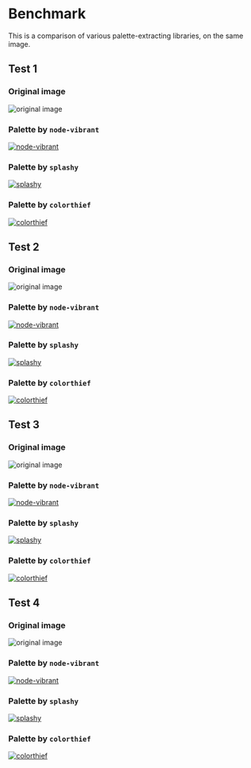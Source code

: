 
# Benchmark

This is a comparison of various palette-extracting libraries, on the same image.

## Test 1

### Original image

![original image](./fixtures/image-1.jpg)

### Palette by `node-vibrant`

[![node-vibrant](./output/node-vibrant-1.png)](https://iad.microlink.io/09pRn8QBQqzcE10SDzi0Pzr28AJ0wylrt6674C7t_k_epUHqUEK9oS3aO9fUZwMtnP4MM3zRezx8L_DfbgrXOA.png)

### Palette by `splashy`

[![splashy](./output/splashy-1.png)](https://iad.microlink.io/eBuqBYZboCokaAgyD53pnAqW7x8wPgI0AYMKSEsZTDUbvFwTBlRoT5xcoq4ooz0YCtyHjnOA_Glt8kbDBhKn7A.png)

### Palette by `colorthief`

[![colorthief](./output/colorthief-1.png)](https://iad.microlink.io/oY9RIn21q1TZakZMFfukK-ZhcRcHxritAEcNFRyTR5i9RTzRJ66mMLU_2uU9435ByfCmFMQPWpsbN5rNzAw70Q.png)

## Test 2

### Original image

![original image](./fixtures/image-2.jpg)

### Palette by `node-vibrant`

[![node-vibrant](./output/node-vibrant-2.png)](https://iad.microlink.io/jXMzy3IZpu7t7_hKjZ4JEEEmZcU3llcgxsfs73po0yqd2rhTB2JFbRjSC4umzfEHnpeMVJJNDXzNmdgIr8Z2kg.png)

### Palette by `splashy`

[![splashy](./output/splashy-2.png)](https://iad.microlink.io/ZjX6TEkXSpMXPoT2BxMHfc4Eya5qgJr-RJk5Sk2GPabEhT5hmamzYH11GP9BMu0oEYBgpwHpDQLFItns9dgIzg.png)

### Palette by `colorthief`

[![colorthief](./output/colorthief-2.png)](https://iad.microlink.io/CHo-y9RRgfVhhYXVTdkT4n93z3uZjY4bk8TZt4MqdowdFfd5-XEVakjbJNJhd2KTWzaqLKw2OgQpiFRfvAk7zQ.png)

## Test 3

### Original image

![original image](./fixtures/image-3.png)

### Palette by `node-vibrant`

[![node-vibrant](./output/node-vibrant-3.png)](https://iad.microlink.io/iuWlt37UxGF8qgBKJEHCbo_Hkdep_v-CRageoXOAPMb9lM7ah18HP1dIpqmnHjWVy_d22NCJOBeAk35A7J2hkw.png)

### Palette by `splashy`

[![splashy](./output/splashy-3.png)](https://iad.microlink.io/cLUc7GtkIUTQ0d4sevMnIE1fRRoKDArvb30UwppHN2g5bcvx3Ltzw-F4xdLrd0aw7h490G3XusdtP3t_OwL_cA.png)

### Palette by `colorthief`

[![colorthief](./output/colorthief-3.png)](https://iad.microlink.io/SJdrel7u9Cf8_IiV9nWfYtsaEnFEETIY37JEsFJIiVnaX39j93KTmAI45Nu1-lSRqW4NGgBbGw47hbM5j-WwDw.png)

## Test 4

### Original image

![original image](./fixtures/image-4.png)

### Palette by `node-vibrant`

[![node-vibrant](./output/node-vibrant-4.png)](https://iad.microlink.io/HE7HRM1DY45OAWb_wLH7cNxCE55FGUWwvNNgMEJ0dTz4lbSYLf0bT5xiVvdbjEy4GPk3Sy3gz0H-iuK8ZkYBAQ.png)

### Palette by `splashy`

[![splashy](./output/splashy-4.png)](https://iad.microlink.io/7OYNVK_p-Gyt_BR2iOAuN3-a55v4B8o2A2ICuCEcy-oh_q7XMzUsyLne0xi-j_IjzWUKRbR2TVRfwdrNQ2AQWA.png)

### Palette by `colorthief`

[![colorthief](./output/colorthief-4.png)](https://iad.microlink.io/v0nBKof7Zh9ldqJGy8Pgzqit2lnoPH01HdQBioCwGPsIRNOlZ3Dz9S1DP6lyV8napjhZboVFWeWLuedAtStXWw.png)

